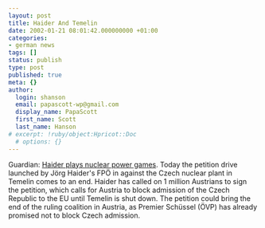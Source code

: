 ```yaml
---
layout: post
title: Haider And Temelin
date: 2002-01-21 08:01:42.000000000 +01:00
categories:
- german news
tags: []
status: publish
type: post
published: true
meta: {}
author:
  login: shanson
  email: papascott-wp@gmail.com
  display_name: PapaScott
  first_name: Scott
  last_name: Hanson
# excerpt: !ruby/object:Hpricot::Doc
  # options: {}
---
```

<p>Guardian: <a href="http://www.guardian.co.uk/elsewhere/journalist/story/0,7792,634360,00.html">Haider plays nuclear power games</a>. Today the petition drive launched by Jörg Haider's FPÖ in against the Czech nuclear plant in Temelin comes to an end. Haider has called on 1 million Austrians to sign the petition, which calls for Austria to block admission of the Czech Republic to the EU until Temelin is shut down. The petition could bring the end of the ruling coalition in Austria, as Premier Schüssel (ÖVP) has already promised not to block Czech admission.</p>

